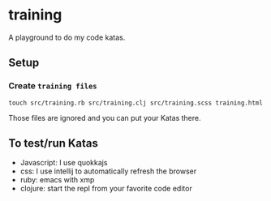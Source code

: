# training

A playground to do my code katas.


## Setup

### Create `training files`

```
touch src/training.rb src/training.clj src/training.scss training.html
```

Those files are ignored and you can put your Katas there.

## To test/run Katas

- Javascript: I use quokkajs
- css: I use intellij to automatically refresh the browser
- ruby: emacs with xmp
- clojure: start the repl from your favorite code editor


